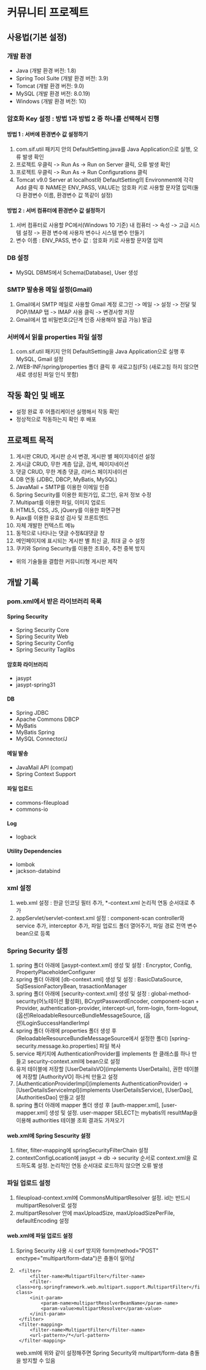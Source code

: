 # 커뮤니티 프로젝트

## 사용법(기본 설정)

### 개발 환경
- Java (개발 환경 버전: 1.8)
- Spring Tool Suite (개발 환경 버전: 3.9)
- Tomcat (개발 환경 버전: 9.0)
- MySQL (개발 환경 버전: 8.0.19)
- Windows (개발 환경 버전: 10)

### 암호화 Key 설정 : 방법 1과 방법 2 중 하나를 선택해서 진행
#### 방법 1 : 서버에 환경변수 값 설정하기
1. com.sif.util 패키지 안의 DefaultSetting.java를 Java Application으로 실행, 오류 발생 확인
2. 프로젝트 우클릭 -> Run As -> Run on Server 클릭, 오류 발생 확인
3. 프로젝트 우클릭 -> Run As -> Run Configurations 클릭
4. Tomcat v9.0 Server at localhost와 DefaultSetting의 Environment에 각각 Add 클릭 후 NAME은 ENV_PASS, VALUE는 암호화 키로 사용할 문자열 입력(둘 다 환경변수 이름, 환경변수 값 똑같이 설정)

#### 방법 2 : 서버 컴퓨터에 환경변수 값 설정하기
1. 서버 컴퓨터로 사용할 PC에서(Windows 10 기준) 내 컴퓨터 -> 속성 -> 고급 시스템 설정 -> 환경 변수에 사용자 변수나 시스템 변수 만들기
2. 변수 이름 : ENV_PASS, 변수 값 : 암호화 키로 사용할 문자열 입력

### DB 설정
- MySQL DBMS에서 Schema(Database), User 생성

### SMTP 발송용 메일 설정(Gmail)
1. Gmail에서 SMTP 메일로 사용할 Gmail 계정 로그인 -> 메일 -> 설정 -> 전달 및 POP/IMAP 탭 -> IMAP 사용 클릭 -> 변경사항 저장
2. Gmail에서 앱 비밀번호(2단계 인증 사용해야 발급 가능) 발급

### 서버에서 읽을 properties 파일 설정
1. com.sif.util 패키지 안의 DefaultSetting을 Java Application으로 실행 후 MySQL, Gmail 설정
2. /WEB-INF/spring/properties 폴더 클릭 후 새로고침(F5) (새로고침 하지 않으면 새로 생성된 파일 인식 못함)

## 작동 확인 및 배포
- 설정 완료 후 어플리케이션 실행해서 작동 확인
- 정상적으로 작동하는지 확인 후 배포

## 프로젝트 목적
1. 게시판 CRUD, 게시판 순서 변경, 게시판 별 페이지네이션 설정
2. 게시글 CRUD, 무한 계층 답글, 검색, 페이지네이션
3. 댓글 CRUD, 무한 계층 댓글, 리버스 페이지네이션
4. DB 연동 (JDBC, DBCP, MyBatis, MySQL)
5. JavaMail + SMTP를 이용한 이메일 인증
6. Spring Security를 이용한 회원가입, 로그인, 유저 정보 수정
7. Multipart를 이용한 파일, 이미지 업로드
8. HTML5, CSS, JS, jQuery를 이용한 화면구현
9. Ajax를 이용한 유효성 검사 및 프론트엔드
10. 자체 개발한 컨텍스트 메뉴
11. 동적으로 나타나는 댓글 수정&대댓글 창
12. 메인페이지에 표시되는 게시판 별 최신 글, 최대 글 수 설정
13. 쿠키와 Spring Security를 이용한 조회수, 추천 중복 방지

- 위의 기술들을 결합한 커뮤니티형 게시판 제작

## 개발 기록
### pom.xml에서 받은 라이브러리 목록
#### Spring Security
- Spring Security Core
- Spring Security Web
- Spring Security Config
- Spring Security Taglibs

#### 암호화 라이브러리
- jasypt
- jasypt-spring31

#### DB
- Spring JDBC
- Apache Commons DBCP
- MyBatis
- MyBatis Spring
- MySQL Connector/J

#### 메일 발송
- JavaMail API (compat)
- Spring Context Support

#### 파일 업로드
- commons-fileupload
- commons-io

#### Log
- logback

#### Utility Dependencies
- lombok
- jackson-databind

### xml 설정
1. web.xml 설정 : 한글 인코딩 필터 추가, *-context.xml 논리적 연동 순서대로 추가
2. appServlet/servlet-context.xml 설정 : component-scan controller와 service 추가, interceptor 추가, 파일 업로드 폴더 열어주기, 파일 경로 전역 변수 bean으로 등록

### Spring Security 설정
1. spring 폴더 아래에 [jasypt-context.xml] 생성 및 설정 : Encryptor, Config, PropertyPlaceholderConfigurer
2. spring 폴더 아래에 [db-context.xml] 생성 및 설정 : BasicDataSource, SqlSessionFactoryBean, trasactionManager
3. spring 폴더 아래에 [security-context.xml] 생성 및 설정 : global-method-security(어노테이션 활성화), BCryptPasswordEncoder, component-scan + Provider, authentication-provider, intercept-url, form-login, form-logout, (옵션)ReloadableResourceBundleMessageSource, (옵션)LoginSuccessHandlerImpl
4. spring 폴더 아래에 properties 폴더 생성 후(ReloadableResourceBundleMessageSource에서 설정한 폴더) [spring-security.message.ko.properties] 파일 복사
5. service 패키지에 AuthenticationProvider를 implements 한 클래스를 하나 만들고 security-context.xml에 bean으로 설정
6. 유저 테이블에 저장할 [UserDetailsVO](implements UserDetails), 권한 테이블에 저장할 [AuthorityVO] 하나씩 만들고 설정
7. [AuthenticationProviderImpl](implements AuthenticationProvider) -> [UserDetailsServiceImpl](implements UserDetailsService), [UserDao], [AuthoritiesDao] 만들고 설정
8. spring 폴더 아래에 mapper 폴더 생성 후 [auth-mapper.xml], [user-mapper.xml] 생성 및 설정. user-mapper SELECT는 mybatis의 resultMap을 이용해 authorities 테이블 조회 결과도 가져오기

#### web.xml에 Spring Sescurity 설정
1. filter, filter-mapping에 springSecurityFilterChain 설정
2. contextConfigLocation에 jasypt -> db -> security 순서로 context.xml을 로드하도록 설정. 논리적인 연동 순서대로 로드하지 않으면 오류 발생

### 파일 업로드 설정
1. fileupload-context.xml에 CommonsMultipartResolver 설정. id는 반드시 multipartResolver로 설정
2. multipartResolver 안에 maxUploadSize, maxUploadSizePerFile, defaultEncoding 설정

#### web.xml에 파일 업로드 설정
1. Spring Security 사용 시 csrf 방지와 form(method="POST" enctype="multipart/form-data")은 충돌이 일어남
2. ```
	<filter>
	    <filter-name>MultipartFilter</filter-name>
	    <filter-class>org.springframework.web.multipart.support.MultipartFilter</filter-class>
	    <init-param>
	    	<param-name>multipartResolverBeanName</param-name>
	    	<param-value>multipartResolver</param-value>
	    </init-param>
	</filter>
	<filter-mapping>
	    <filter-name>MultipartFilter</filter-name>
	    <url-pattern>/*</url-pattern>
	</filter-mapping>
	```
    web.xml에 위와 같이 설정해주면 Spring Security와 multipart/form-data 충돌을 방지할 수 있음